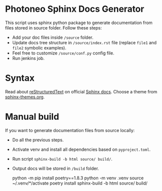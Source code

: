 # Photoneo Sphinx Docs Generator

This script uses sphinx python package to generate documentation from files stored
in source folder. Follow these steps:

- Add your doc files inside `/source` folder.
- Update docs tree structure in `/source/index.rst` file (replace `file1` and `file2` symbolic examples).
- Feel free to customize `/source/conf.py` config file.
- Run jenkins job.

# Syntax

Read about [reStructuredText] on official [Sphinx docs]. Choose a theme from [sphinx-themes.org].

# Manual build

If you want to generate documentation files from source locally:

- Do all the previous steps.
- Activate venv and install all dependencies based on `pyproject.toml`.
- Run script `sphinx-build -b html source/ build/`.
- Output docs will be stored in `/build` folder.

    python -m pip install poetry==1.8.3
    python -m venv .venv
    source ~/.venv/*/activate
    poetry install
    sphinx-build -b html source/ build/



[dot]: https://www.sphinx-doc.org/en/master/
[reStructuredText]: https://www.sphinx-doc.org/en/master/usage/restructuredtext/index.html
[Sphinx docs]: https://www.sphinx-doc.org/en/master/index.html
[sphinx-themes.org]: https://sphinx-themes.org/#themes
